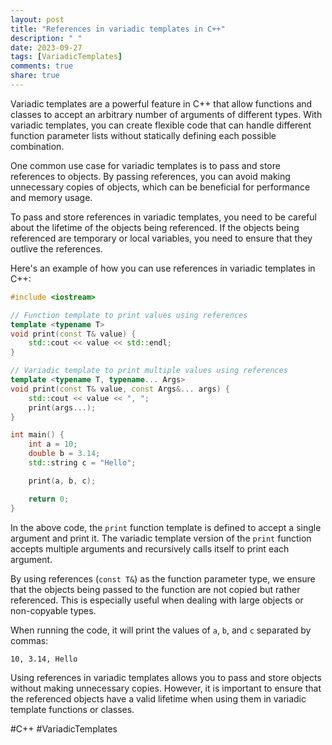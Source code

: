 ```yaml
---
layout: post
title: "References in variadic templates in C++"
description: " "
date: 2023-09-27
tags: [VariadicTemplates]
comments: true
share: true
---
```


Variadic templates are a powerful feature in C++ that allow functions and classes to accept an arbitrary number of arguments of different types. With variadic templates, you can create flexible code that can handle different function parameter lists without statically defining each possible combination.

One common use case for variadic templates is to pass and store references to objects. By passing references, you can avoid making unnecessary copies of objects, which can be beneficial for performance and memory usage.

To pass and store references in variadic templates, you need to be careful about the lifetime of the objects being referenced. If the objects being referenced are temporary or local variables, you need to ensure that they outlive the references.

Here's an example of how you can use references in variadic templates in C++:

```cpp
#include <iostream>

// Function template to print values using references
template <typename T>
void print(const T& value) {
    std::cout << value << std::endl;
}

// Variadic template to print multiple values using references
template <typename T, typename... Args>
void print(const T& value, const Args&... args) {
    std::cout << value << ", ";
    print(args...);
}

int main() {
    int a = 10;
    double b = 3.14;
    std::string c = "Hello";

    print(a, b, c);

    return 0;
}
```

In the above code, the `print` function template is defined to accept a single argument and print it. The variadic template version of the `print` function accepts multiple arguments and recursively calls itself to print each argument.

By using references (`const T&`) as the function parameter type, we ensure that the objects being passed to the function are not copied but rather referenced. This is especially useful when dealing with large objects or non-copyable types.

When running the code, it will print the values of `a`, `b`, and `c` separated by commas:

```
10, 3.14, Hello
```

Using references in variadic templates allows you to pass and store objects without making unnecessary copies. However, it is important to ensure that the referenced objects have a valid lifetime when using them in variadic template functions or classes.

#C++ #VariadicTemplates